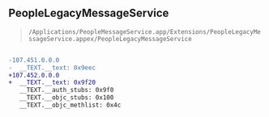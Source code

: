 ## PeopleLegacyMessageService

> `/Applications/PeopleMessageService.app/Extensions/PeopleLegacyMessageService.appex/PeopleLegacyMessageService`

```diff

-107.451.0.0.0
-  __TEXT.__text: 0x9eec
+107.452.0.0.0
+  __TEXT.__text: 0x9f20
   __TEXT.__auth_stubs: 0x9f0
   __TEXT.__objc_stubs: 0x100
   __TEXT.__objc_methlist: 0x4c

```
